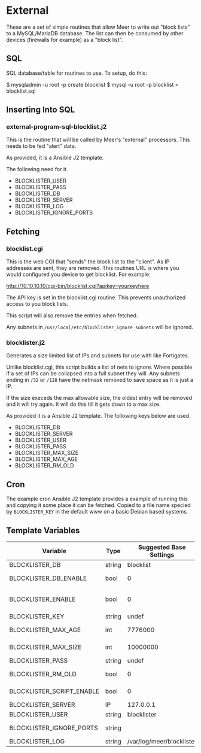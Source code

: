 # External

These are a set of simple routines that allow Meer to write out "block lists"
to a MySQL/MariaDB database.  The list can then be consumed by other devices
(firewalls for example) as a "block list".

## SQL

SQL database/table for routines to use.  To setup, do this:

$ mysqladmin -u root -p create blocklist
$ mysql -u root -p blocklist < blocklist.sql

## Inserting Into SQL

### external-program-sql-blocklist.j2

This is the routine that will be called by Meer's "external" processors.  This
needs to be fed "alert" data.

As provided, it is a Ansible J2 template.

The following need for it.

- BLOCKLISTER_USER
- BLOCKLISTER_PASS
- BLOCKLISTER_DB
- BLOCKLISTER_SERVER
- BLOCKLISTER_LOG
- BLOCKLISTER_IGNORE_PORTS

## Fetching

### blocklist.cgi

This is the web CGI that "sends" the block list to the "client".  As IP
addresses are sent,  they are removed.  This routines URL is where you would
configured you device to get blocklist.  For example:

http://10.10.10.10/cgi-bin/blocklist.cgi?apikey=yourkeyhere

The API key is set in the blocklist.cgi routine.  This prevents unauthorized
access to you block lists.

This script will also remove the entries when fetched.

Any subnets in `/usr/local/etc/blocklister_ignore_subnets` will be ignored.

### blocklister.j2

Generates a size limited list of IPs and subnets for use with like Fortigates.

Unlike blocklist.cgi, this script builds a list of nets to ignore. Where possible
if a set of IPs can be collapsed into a full subnet they will. Any subnets ending in
`/32` or `/128` have the netmask removed to save space as it is just a IP.

If the size execeds the max allowable size, the oldest entry will be removed and it
will try again. It will do this till it gets down to a max size.

As provided it is a Ansible J2 template. The following keys below are used.

- BLOCKLISTER_DB
- BLOCKLISTER_SERVER
- BLOCKLISTER_USER
- BLOCKLISTER_PASS
- BLOCKLISTER_MAX_SIZE
- BLOCKLISTER_MAX_AGE
- BLOCKLISTER_RM_OLD

## Cron

The example cron Ansible J2 template provides a example of running this and copying
it some place it can be fetched. Copied to a file name specied by `BLOCKLISTER_KEY` in
the default www on a basic Debian based systems.

## Template Variables

| Variable                  | Type   | Suggested Base Settings   | Description                                                 |
|---------------------------|--------|---------------------------|-------------------------------------------------------------|
| BLOCKLISTER_DB            | string | blocklist                 | The DB name to connect to.                                  |
| BLOCKLISTER_DB_ENABLE     | bool   | 0                         | Enable the DB related bits for Blocklister                  |
| BLOCKLISTER_ENABLE        | bool   | 0                         | Enables BLOCKLISTER_DB_ENABLE and BLOCKLISTER_SCRIPT_ENABLE |
| BLOCKLISTER_KEY           | string | undef                     | Access key/filename.                                        |
| BLOCKLISTER_MAX_AGE       | int    | 7776000                   | Max age in seconds. Default is 90 days.                     |
| BLOCKLISTER_MAX_SIZE      | int    | 10000000                  | Max size in bytes. The default is based on Fortigate.       |
| BLOCKLISTER_PASS          | string | undef                     | Password for the DB user.                                   |
| BLOCKLISTER_RM_OLD        | bool   | 0                         | Remove items that have a age older than the max age.        |
| BLOCKLISTER_SCRIPT_ENABLE | bool   | 0                         | Enable the script related bits for Blocklister.             |
| BLOCKLISTER_SERVER        | IP     | 127.0.0.1                 | IP to connect to.                                           |
| BLOCKLISTER_USER          | string | blocklister               | DB user                                                     |
| BLOCKLISTER_IGNORE_PORTS  | string |                           | A space seperated string of ports to ignore.                |
| BLOCKLISTER_LOG           | string | /var/log/meer/blocklister | Where to write the logs out to.                             |
